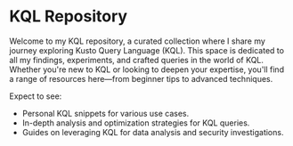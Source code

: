 # **KQL Repository** 

Welcome to my KQL repository, a curated collection where I share my journey exploring Kusto Query Language (KQL). This space is dedicated to all my findings, experiments, and crafted queries in the world of KQL. Whether you're new to KQL or looking to deepen your expertise, you'll find a range of resources here—from beginner tips to advanced techniques.

Expect to see:

- Personal KQL snippets for various use cases. 
- In-depth analysis and optimization strategies for KQL queries. 
- Guides on leveraging KQL for data analysis and security investigations.

